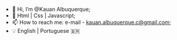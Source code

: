 - 👋 Hi, I’m @Kauan Albuquerque;
- 🌱 Html | Css | Javascript;
- 📫 How to reach me: e-mail - kauan.albuquerque.c@gmail.com;
- 💡 English | Portuguese
🇧🇷
